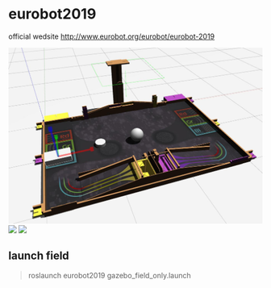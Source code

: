 # eurobot2019

official wedsite
http://www.eurobot.org/eurobot/eurobot-2019


<img src="https://github.com/tony92151/ros_eurobot2019/blob/master/image/gazebo3.jpg"/>

<img src="https://github.com/tony92151/ros_eurobot2019/blob/master/image/gazebo.gif"/>
<img src="https://github.com/tony92151/ros_eurobot2019/blob/master/image/gazebo2.gif"/>

## launch field

> roslaunch eurobot2019 gazebo_field_only.launch
